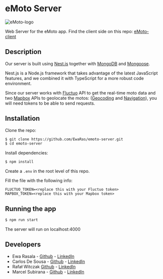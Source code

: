 # eMoto Server

![eMoto-logo](https://github.com/EwaRas/moto-server/blob/main/eMotoLogo.png)

Web Server for the eMoto app. Find the client side on this repo: [eMoto-client](https://github.com/Marcel2408/emoto-finder)

## Description

Our server is built using [Nest.js](https://nestjs.com/) together with [MongoDB](https://www.mongodb.com/) and [Mongoose](https://mongoosejs.com/).

Nest.js is a Node.js framework that takes advantage of the latest JavaScript features, and we combined it with TypeScript for a more robust code environment.

Since our server works with [Fluctuo](https://fluctuo.com/) API to get the real-time moto data and two [Mapbox](https://www.mapbox.com/) APIs to geolocate the motos: ([Geocoding](https://docs.mapbox.com/api/search/geocoding/) and [Navigation](https://docs.mapbox.com/api/navigation/)), you will need tokens to be able to send requests.

## Installation

Clone the repo:

```bash
$ git clone https://github.com/EwaRas/emoto-server.git
$ cd emoto-server
```

Install dependencies:

```bash
$ npm install
```

Create a ```.env``` in the root level of this repo.

Fill the file with the following info:

 ```
FLUCTUO_TOKEN=<replace this with your Fluctuo token>
MAPBOX_TOKEN=<replace this with your Mapbox token>
 ```

## Running the app

```bash
$ npm run start
```

The server will run on localhost:4000

## Developers

- Ewa Rasala - [Github](https://github.com/ewaras) - [LinkedIn](https://www.linkedin.com/in/ewa-rasala)
- Carlos De Sousa - [Github](https://github.com/carlosdsv) - [LinkedIn](https://www.linkedin.com/in/carlosdsv/)
- Rafał Witczak [Github](https://github.com/rafwit/) - [LinkedIn](https://www.linkedin.com/in/rafalwitczak/)
- Marcel Subirana - [Github](https://github.com/marcel2408) - [LinkedIn](https://www.linkedin.com/in/marcel-subirana-campanera/)